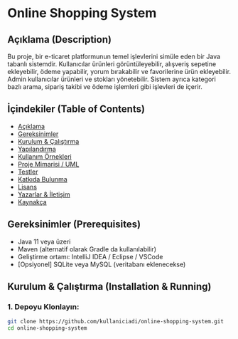 # Online Shopping System

## Açıklama (Description)
Bu proje, bir e-ticaret platformunun temel işlevlerini simüle eden bir Java tabanlı sistemdir. Kullanıcılar ürünleri görüntüleyebilir, alışveriş sepetine ekleyebilir, ödeme yapabilir, yorum bırakabilir ve favorilerine ürün ekleyebilir. Admin kullanıcılar ürünleri ve stokları yönetebilir. Sistem ayrıca kategori bazlı arama, sipariş takibi ve ödeme işlemleri gibi işlevleri de içerir.

## İçindekiler (Table of Contents)
- [Açıklama](#açıklama-description)
- [Gereksinimler](#gereksinimler-prerequisites)
- [Kurulum & Çalıştırma](#kurulum--çalıştırma-installation--running)
- [Yapılandırma](#yapılandırma-configuration)
- [Kullanım Örnekleri](#kullanım-örnekleri-usage-examples)
- [Proje Mimarisi / UML](#proje-mimarisi--uml-diyagramları)
- [Testler](#testler-tests)
- [Katkıda Bulunma](#katkıda-bulunma-contributing)
- [Lisans](#lisans-license)
- [Yazarlar & İletişim](#yazarlar--iletişim-authors--contact)
- [Kaynakça](#kaynakça--referanslar)

## Gereksinimler (Prerequisites)
- Java 11 veya üzeri
- Maven (alternatif olarak Gradle da kullanılabilir)
- Geliştirme ortamı: IntelliJ IDEA / Eclipse / VSCode
- [Opsiyonel] SQLite veya MySQL (veritabanı eklenecekse)

## Kurulum & Çalıştırma (Installation & Running)

### 1. Depoyu Klonlayın:
```bash
git clone https://github.com/kullaniciadi/online-shopping-system.git
cd online-shopping-system
